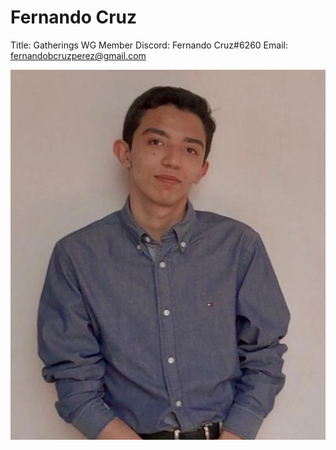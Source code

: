 # Fernando Cruz

Title: Gatherings WG Member
Discord: Fernando Cruz#6260
Email: fernandobcruzperez@gmail.com

![Fernando.jpeg](Fernando%20Cruz%209a919c097327426292dc81b2bfaa77ac/Fernando.jpeg)